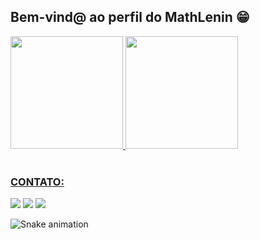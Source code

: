 ## Bem-vind@ ao perfil do MathLenin 😁

 <div>
  <a href="https://github.com/MathLenin">
  <img height="180em" src="https://github-readme-stats.vercel.app/api?username=MathLenin&show_icons=true&theme=tokyonight&include_all_commits=true&count_private=true"/>
  <img height="180em" src="https://github-readme-stats.vercel.app/api/top-langs/?username=MathLenin&layout=compact&langs_count=6&theme=tokyonight"/>
</div>
 
 <br>
 
  ### CONTATO:
 
<div> 
 <a href="https://www.instagram.com/mthlenin/" target="_blank"><img src="https://img.shields.io/badge/-Instagram-%23E4405F?style=for-the-badge&logo=instagram&logoColor=white" target="_blank"></a> 
  <a href = "mailto:matheus.lenin@gmail.com"><img src="https://img.shields.io/badge/-Gmail-%23333?style=for-the-badge&logo=gmail&logoColor=white" target="_blank"></a>
  <a href="https://www.linkedin.com/in/matheus-l%C3%AAnin/" target="_blank"><img src="https://img.shields.io/badge/-LinkedIn-%230077B5?style=for-the-badge&logo=linkedin&logoColor=white" target="_blank"></a> 
 
  ![Snake animation](https://github.com/MathLenin/MathLenin/blob/output/github-contribution-grid-snake.svg)

</div>
